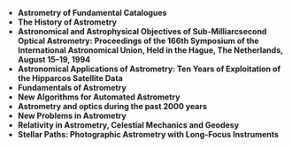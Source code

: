 <ul>
 <li><b><a target="_blank" href="https://github.com/manjunath5496/Computer-Graphics-Books/blob/master/rpg(1).rar" style="text-decoration:none;"> Astrometry of Fundamental Catalogues</a></b></li>
  
<li><b><a target="_blank" href="https://github.com/manjunath5496/Computer-Graphics-Books/blob/master/rpg(2).pdf" style="text-decoration:none;">The History of Astrometry</a></b></li>  
  
<li><b><a target="_blank" href="https://github.com/manjunath5496/Computer-Graphics-Books/blob/master/rpg(3).pdf" style="text-decoration:none;">Astronomical and Astrophysical Objectives of Sub-Milliarcsecond Optical Astrometry: Proceedings of the 166th Symposium of the International Astronomical Union, Held in the Hague, The Netherlands, August 15–19, 1994 </a></b></li>
                               
 <li><b><a target="_blank" href="https://github.com/manjunath5496/Computer-Graphics-Books/blob/master/rpg(4).pdf" style="text-decoration:none;">Astronomical Applications of Astrometry: Ten Years of Exploitation of the Hipparcos Satellite Data </a></b></li>                              
<li><b><a target="_blank" href="https://github.com/manjunath5496/Computer-Graphics-Books/blob/master/rpg(5).pdf" style="text-decoration:none;">Fundamentals of Astrometry</a></b></li>
                                <li><b><a target="_blank" href="https://github.com/manjunath5496/Computer-Graphics-Books/blob/master/rpg(6).pdf" style="text-decoration:none;">New Algorithms for Automated Astrometry </a></b></li>
                <li><b><a target="_blank" href="https://github.com/manjunath5496/Computer-Graphics-Books/blob/master/rpg(7).pdf" style="text-decoration:none;">Astrometry and optics during the past 2000 years</a></b></li>                                
                                
<li><b><a target="_blank" href="https://github.com/manjunath5496/Computer-Graphics-Books/blob/master/rpg(8).pdf" style="text-decoration:none;">New Problems in Astrometry</a></b></li>

<li><b><a target="_blank" href="https://github.com/manjunath5496/Computer-Graphics-Books/blob/master/rpg(9).pdf" style="text-decoration:none;">Relativity in Astrometry, Celestial Mechanics and Geodesy </a></b></li>

<li><b><a target="_blank" href="https://github.com/manjunath5496/Computer-Graphics-Books/blob/master/rpg(10).pdf" style="text-decoration:none;">Stellar Paths: Photographic Astrometry with Long-Focus Instruments </a></b></li>




</ul>
